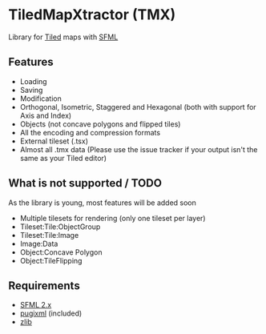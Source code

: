 # TiledMapXtractor (TMX)

Library for [Tiled](http://www.mapeditor.org/) maps with [SFML](https://github.com/SFML/SFML)

## Features

- Loading
- Saving
- Modification
- Orthogonal, Isometric, Staggered and Hexagonal (both with support for Axis and Index)
- Objects (not concave polygons and flipped tiles)
- All the encoding and compression formats
- External tileset (.tsx)
- Almost all .tmx data (Please use the issue tracker if your output isn't the same as your Tiled editor)

## What is not supported / TODO

As the library is young, most features will be added soon

- Multiple tilesets for rendering (only one tileset per layer)
- Tileset:Tile:ObjectGroup
- Tileset:Tile:Image
- Image:Data
- Object:Concave Polygon
- Object:TileFlipping

## Requirements

- [SFML 2.x](https://github.com/SFML/SFML)
- [pugixml](https://github.com/zeux/pugixml) (included)
- [zlib](http://www.zlib.net/)
